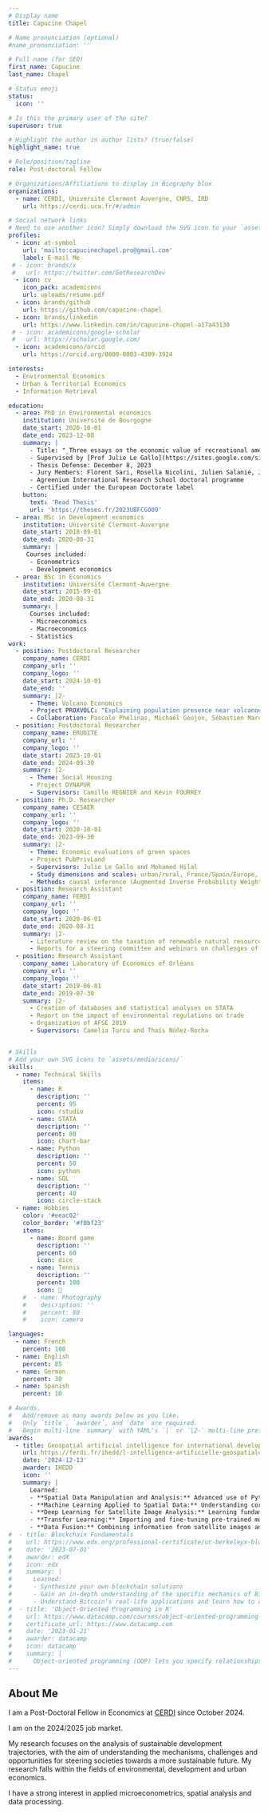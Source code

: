 ```yaml
---
# Display name
title: Capucine Chapel

# Name pronunciation (optional)
#name_pronunciation: ''

# Full name (for SEO)
first_name: Capucine
last_name: Chapel

# Status emoji
status:
  icon: ''

# Is this the primary user of the site?
superuser: true

# Highlight the author in author lists? (true/false)
highlight_name: true

# Role/position/tagline
role: Post-doctoral Fellow

# Organizations/Affiliations to display in Biography blox
organizations:
  - name: CERDI, Université Clermont Auvergne, CNRS, IRD
    url: https://cerdi.uca.fr/#/admin

# Social network links
# Need to use another icon? Simply download the SVG icon to your `assets/media/icons/` folder.
profiles:
  - icon: at-symbol
    url: 'mailto:capucinechapel.pro@gmail.com'
    label: E-mail Me
 # - icon: brands/x
 #   url: https://twitter.com/GetResearchDev
  - icon: cv
    icon_pack: academicons
    url: uploads/resume.pdf
  - icon: brands/github
    url: https://github.com/capucine-chapel
  - icon: brands/linkedin
    url: https://www.linkedin.com/in/capucine-chapel-a17a43130
 # - icon: academicons/google-scholar
 #   url: https://scholar.google.com/
  - icon: academicons/orcid
    url: https://orcid.org/0000-0003-4309-3924

interests:
  - Environmental Economics
  - Urban & Territorial Economics
  - Information Retrieval

education:
  - area: PhD in Environmental economics
    institution: Université de Bourgogne
    date_start: 2020-10-01
    date_end: 2023-12-08
    summary: |
      - Title: "_Three essays on the economic value of recreational amenities provided by green spaces_". 
      - Supervised by [Prof Julie Le Gallo](https://sites.google.com/site/legallopage/) and [Mohamed Hilal](https://cv.hal.science/mohamed-hilal).
      - Thesis Defense: December 8, 2023
      - Jury Members: Florent Sari, Rosella Nicolini, Julien Salanié, Jeanne Dachary-Bernard, Vincent Viguié 
      - Agreenium International Research School doctoral programme
      - Certified under the European Doctorate label
    button:
      text: 'Read Thesis'
      url: 'https://theses.fr/2023UBFCG009'
  - area: MSc in Development economics
    institution: Université Clermont-Auvergne
    date_start: 2018-09-01
    date_end: 2020-08-31
    summary: |
     Courses included:
      - Econometrics
      - Development economics
  - area: BSc in Economics
    institution: Université Clermont-Auvergne
    date_start: 2015-09-01
    date_end: 2020-08-31
    summary: |
      Courses included:
      - Microeconomics
      - Macroeconomics
      - Statistics
work:
  - position: Postdoctoral Researcher
    company_name: CERDI
    company_url: ''
    company_logo: ''
    date_start: 2024-10-01
    date_end: ''
    summary: |2-
      - Theme: Volcano Economics
      - Project PROXVOLC: "Explaining population presence near volcanoes: indirect impacts of volcanic eruptions"
      - Collaboration: Pascale Phélinas, Michaël Goujon, Sébastien Marchand, and Johanna Choumert
  - position: Postdoctoral Researcher
    company_name: ERUDITE
    company_url: ''
    company_logo: ''
    date_start: 2023-10-01
    date_end: 2024-09-30
    summary: |2-
      - Theme: Social Housing
      - Project DYNAPUR 
      - Supervisors: Camille REGNIER and Kévin FOURREY
  - position: Ph.D. Researcher
    company_name: CESAER
    company_url: ''
    company_logo: ''
    date_start: 2020-10-01
    date_end: 2023-09-30
    summary: |2-
      - Theme: Economic evaluations of green spaces
      - Project PubPrivLand 
      - Supervisors: Julie Le Gallo and Mohamed Hilal
      - Study dimensions and scales: urban/rural, France/Spain/Europe, Real estate/tourism market
      - Methods: causal inference (Augmented Inverse Probability Weighted, Generalized Propensity Score Matching)
  - position: Research Assistant
    company_name: FERDI
    company_url: ''
    company_logo: ''
    date_start: 2020-06-01
    date_end: 2020-08-31
    summary: |2-
      - Literature review on the taxation of renewable natural resources
      - Reports for a steering committee and webinars on challenges of internal resource mobilization in the face of the COVID-19 crisis
  - position: Research Assistant
    company_name: Laboratory of Economics of Orléans
    company_url: ''
    company_logo: ''
    date_start: 2019-06-01
    date_end: 2019-07-30
    summary: |2-
      - Creation of databases and statistical analyses on STATA
      - Report on the impact of environmental regulations on trade
      - Organization of AFSE 2019
      - Supervisors: Camelia Turcu and Thaís Núñez-Rocha


# Skills
# Add your own SVG icons to `assets/media/icons/`
skills:
  - name: Technical Skills
    items:
      - name: R
        description: ''
        percent: 95
        icon: rstudio
      - name: STATA 
        description: ''
        percent: 80
        icon: chart-bar
      - name: Python
        description: ''
        percent: 50
        icon: python
      - name: SQL
        description: ''
        percent: 40
        icon: circle-stack
  - name: Hobbies
    color: '#eeac02'
    color_border: '#f0bf23'
    items:
      - name: Board game
        description: ''
        percent: 60
        icon: dice
      - name: Tennis
        description: ''
        percent: 100
        icon: 🎾
    #  - name: Photography
    #    description: ''
    #    percent: 80
    #    icon: camera

languages:
  - name: French
    percent: 100
  - name: English
    percent: 85
  - name: German
    percent: 30
  - name: Spanish
    percent: 10     

# Awards.
#   Add/remove as many awards below as you like.
#   Only `title`, `awarder`, and `date` are required.
#   Begin multi-line `summary` with YAML's `|` or `|2-` multi-line prefix and indent 2 spaces below.
awards:
  - title: Geospatial artificial intelligence for international development
    url: https://ferdi.fr/ihedd/l-intelligence-artificielle-geospatiale-au-service-du-developpement-international
    date: '2024-12-13'
    awarder: IHEDD
    icon: ''
    summary: |
      Learned:
      - **Spatial Data Manipulation and Analysis:** Advanced use of Python libraries for manipulating, visualizing, and performing statistical analysis on geospatial data.
      - **Machine Learning Applied to Spatial Data:** Understanding core concepts and implementing advanced methods such as ElasticNet, Random Forest, and XGBoost.
      - **Deep Learning for Satellite Image Analysis:** Learning fundamental concepts, implementing classical neural networks, and using architectures tailored for satellite imagery.
      - **Transfer Learning:** Importing and fine-tuning pre-trained models for specific tasks in geospatial image processing.
      - **Data Fusion:** Combining information from satellite images and numerical data to create complex indicator maps.
#  - title: Blockchain Fundamentals
#    url: https://www.edx.org/professional-certificate/uc-berkeleyx-blockchain-fundamentals
#    date: '2023-07-01'
#    awarder: edX
#    icon: edx
#    summary: |
#      Learned:
#      - Synthesize your own blockchain solutions
#      - Gain an in-depth understanding of the specific mechanics of Bitcoin
#      - Understand Bitcoin’s real-life applications and learn how to attack and destroy Bitcoin, Ethereum, smart contracts and Dapps, and alternatives to Bitcoin’s Proof-of-Work consensus algorithm
#  - title: 'Object-Oriented Programming in R'
#    url: https://www.datacamp.com/courses/object-oriented-programming-with-s3-and-r6-in-r
#    certificate_url: https://www.datacamp.com
#    date: '2023-01-21'
#    awarder: datacamp
#    icon: datacamp
#    summary: |
#      Object-oriented programming (OOP) lets you specify relationships between functions and the objects that they can act on, helping you manage complexity in your code. This is an intermediate level course, providing an introduction to OOP, using the S3 and R6 systems. S3 is a great day-to-day R programming tool that simplifies some of the functions that you write. R6 is especially useful for industry-specific analyses, working with web APIs, and building GUIs.
---
```


## About Me

I am a Post-Doctoral Fellow in Economics at [CERDI](https://cerdi.uca.fr/#/) since October 2024.

I am on the 2024/2025 job market.

My research focuses on the analysis of sustainable development trajectories, with the aim of understanding the mechanisms, challenges and opportunities for steering societies towards a more sustainable future. My research falls within the fields of environmental, development and urban economics.

I have a strong interest in applied microeconometrics, spatial analysis and data processing.
